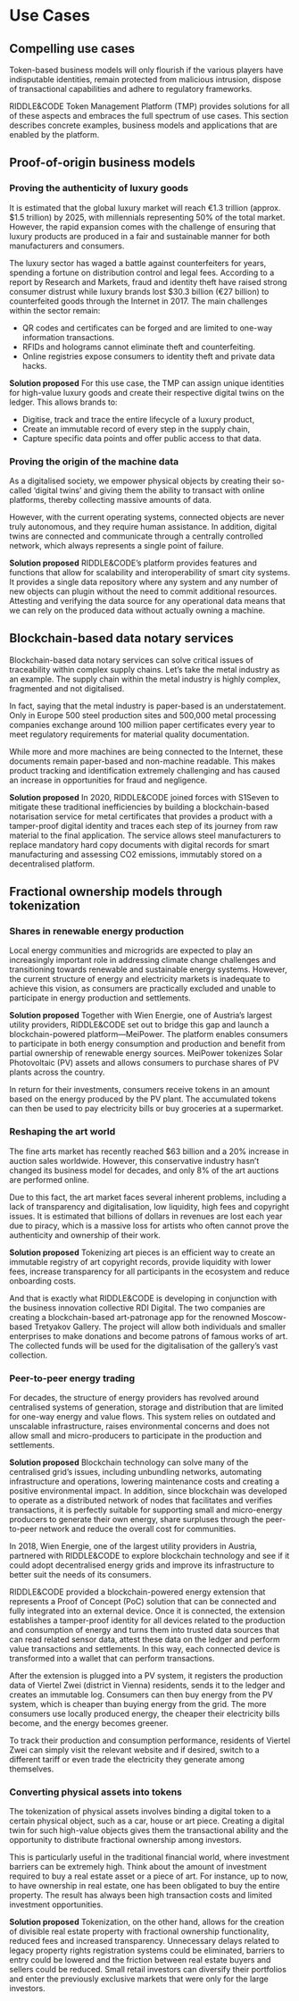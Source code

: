 # Use Cases

## Compelling use cases

Token-based business models will only flourish if the various players have indisputable identities, remain protected from malicious intrusion, dispose of transactional capabilities and adhere to regulatory frameworks.

RIDDLE&CODE Token Management Platform (TMP) provides solutions for all of these aspects and embraces the full spectrum of use cases. This section describes concrete examples, business models and applications that are enabled by the platform.


## Proof-of-origin business models

### Proving the authenticity of luxury goods
It is estimated that the global luxury market will reach €1.3 trillion (approx. $1.5 trillion) by 2025, with millennials representing 50% of the total market. However, the rapid expansion comes with the challenge of ensuring that luxury products are produced in a fair and sustainable manner for both manufacturers and consumers.

The luxury sector has waged a battle against counterfeiters for years, spending a fortune on distribution control and legal fees. According to a report by Research and Markets, fraud and identity theft have raised strong consumer distrust while luxury brands lost $30.3 billion (€27 billion) to counterfeited goods through the Internet in 2017. The main challenges within the sector remain:
* QR codes and certificates can be forged and are limited to one-way information transactions.
* RFIDs and holograms cannot eliminate theft and counterfeiting.
* Online registries expose consumers to identity theft and private data hacks.

**Solution proposed**
For this use case, the TMP can assign unique identities for high-value luxury goods and create their respective digital twins on the ledger. This allows brands to:

* Digitise, track and trace the entire lifecycle of a luxury product,
* Create an immutable record of every step in the supply chain,
* Capture specific data points and offer public access to that data.


### Proving the origin of the machine data
As a digitalised society, we empower physical objects by creating their so-called ‘digital twins’ and giving them the ability to transact with online platforms, thereby collecting massive amounts of data.

However, with the current operating systems, connected objects are never truly autonomous, and they require human assistance. In addition, digital twins are connected and communicate through a centrally controlled network, which always represents a single point of failure.

**Solution proposed**
RIDDLE&CODE’s platform provides features and functions that allow for scalability and interoperability of smart city systems. It provides a single data repository where any system and any number of new objects can plugin without the need to commit additional resources. Attesting and verifying the data source for any operational data means that we can rely on the produced data without actually owning a machine.


## Blockchain-based data notary services
Blockchain-based data notary services can solve critical issues of traceability within complex supply chains. Let’s take the metal industry as an example. The supply chain within the metal industry is highly complex, fragmented and not digitalised.

In fact, saying that the metal industry is paper-based is an understatement. Only in Europe 500 steel production sites and 500,000 metal processing companies exchange around 100 million paper certificates every year to meet regulatory requirements for material quality documentation.

While more and more machines are being connected to the Internet, these documents remain paper-based and non-machine readable. This makes product tracking and identification extremely challenging and has caused an increase in opportunities for fraud and negligence.

**Solution proposed**
In 2020, RIDDLE&CODE joined forces with S1Seven to mitigate these traditional inefficiencies by building a blockchain-based notarisation service for metal certificates that provides a product with a tamper-proof digital identity and traces each step of its journey from raw material to the final application. The service allows steel manufacturers to replace mandatory hard copy documents with digital records for smart manufacturing and assessing CO2 emissions, immutably stored on a decentralised platform.


## Fractional ownership models through tokenization

### Shares in renewable energy production
Local energy communities and microgrids are expected to play an increasingly important role in addressing climate change challenges and transitioning towards renewable and sustainable energy systems. However, the current structure of energy and electricity markets is inadequate to achieve this vision, as consumers are practically excluded and unable to participate in energy production and settlements.

**Solution proposed**
Together with Wien Energie, one of Austria’s largest utility providers, RIDDLE&CODE set out to bridge this gap and launch a blockchain-powered platform—MeiPower. The platform enables consumers to participate in both energy consumption and production and benefit from partial ownership of renewable energy sources. MeiPower tokenizes Solar Photovoltaic (PV) assets and allows consumers to purchase shares of PV plants across the country.

In return for their investments, consumers receive tokens in an amount based on the energy produced by the PV plant. The accumulated tokens can then be used to pay electricity bills or buy groceries at a supermarket.


### Reshaping the art world
The fine arts market has recently reached $63 billion and a 20% increase in auction sales worldwide. However, this conservative industry hasn’t changed its business model for decades, and only 8% of the art auctions are performed online.

Due to this fact, the art market faces several inherent problems, including a lack of transparency and digitalisation, low liquidity, high fees and copyright issues. It is estimated that billions of dollars in revenues are lost each year due to piracy, which is a massive loss for artists who often cannot prove the authenticity and ownership of their work.

**Solution proposed**
Tokenizing art pieces is an efficient way to create an immutable registry of art copyright records, provide liquidity with lower fees, increase transparency for all participants in the ecosystem and reduce onboarding costs.

And that is exactly what RIDDLE&CODE is developing in conjunction with the business innovation collective RDI Digital. The two companies are creating a blockchain-based art-patronage app for the renowned Moscow-based Tretyakov Gallery. The project will allow both individuals and smaller enterprises to make donations and become patrons of famous works of art. The collected funds will be used for the digitalisation of the gallery’s vast collection.


### Peer-to-peer energy trading
For decades, the structure of energy providers has revolved around centralised systems of generation, storage and distribution that are limited for one-way energy and value flows. This system relies on outdated and unscalable infrastructure, raises environmental concerns and does not allow small and micro-producers to participate in the production and settlements.

**Solution proposed**
Blockchain technology can solve many of the centralised grid’s issues, including unbundling networks, automating infrastructure and operations, lowering maintenance costs and creating a positive environmental impact. In addition, since blockchain was developed to operate as a distributed network of nodes that facilitates and verifies transactions, it is perfectly suitable for supporting small and micro-energy producers to generate their own energy, share surpluses through the peer-to-peer network and reduce the overall cost for communities.

In 2018, Wien Energie, one of the largest utility providers in Austria, partnered with RIDDLE&CODE to explore blockchain technology and see if it could adopt decentralised energy grids and improve its infrastructure to better suit the needs of its consumers.

RIDDLE&CODE provided a blockchain-powered energy extension that represents a Proof of Concept (PoC) solution that can be connected and fully integrated into an external device. Once it is connected, the extension establishes a tamper-proof identity for all devices related to the production and consumption of energy and turns them into trusted data sources that can read related sensor data, attest these data on the ledger and perform value transactions and settlements. In this way, each connected device is transformed into a wallet that can perform transactions.

After the extension is plugged into a PV system, it registers the production data of Viertel Zwei (district in Vienna) residents, sends it to the ledger and creates an immutable log. Consumers can then buy energy from the PV system, which is cheaper than buying energy from the grid. The more consumers use locally produced energy, the cheaper their electricity bills become, and the energy becomes greener.

To track their production and consumption performance, residents of Viertel Zwei can simply visit the relevant website and if desired, switch to a different tariff or even trade the electricity they generate among themselves.


### Converting physical assets into tokens
The tokenization of physical assets involves binding a digital token to a certain physical object, such as a car, house or art piece. Creating a digital twin for such high-value objects gives them the transactional ability and the opportunity to distribute fractional ownership among investors.

This is particularly useful in the traditional financial world, where investment barriers can be extremely high. Think about the amount of investment required to buy a real estate asset or a piece of art. For instance, up to now, to have ownership in real estate, one has been obligated to buy the entire property. The result has always been high transaction costs and limited investment opportunities.

**Solution proposed**
Tokenization, on the other hand, allows for the creation of divisible real estate property with fractional ownership functionality, reduced fees and increased transparency. Unnecessary delays related to legacy property rights registration systems could be eliminated, barriers to entry could be lowered and the friction between real estate buyers and sellers could be reduced. Small retail investors can diversify their portfolios and enter the previously exclusive markets that were only for the large investors.